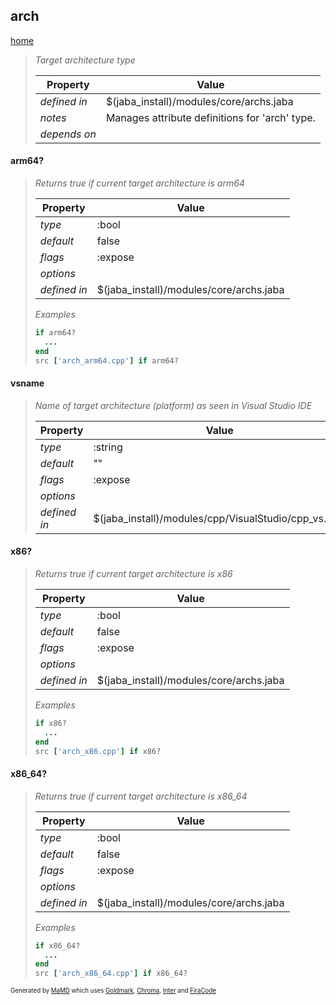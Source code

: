 ## arch
[home](index.html)
> 
> _Target architecture type_
> 
> | Property | Value  |
> |-|-|
> | _defined in_ | $(jaba_install)/modules/core/archs.jaba |
> | _notes_ | Manages attribute definitions for 'arch' type.  |
> | _depends on_ |  |
> 

<a id="arm64?"></a>
#### arm64?
> _Returns true if current target architecture is arm64_
> 
> | Property | Value  |
> |-|-|
> | _type_ | :bool |
> | _default_ | false |
> | _flags_ | :expose |
> | _options_ |  |
> | _defined in_ | $(jaba_install)/modules/core/archs.jaba |
>
> *Examples*
>```ruby
> if arm64?
>   ...
> end
> src ['arch_arm64.cpp'] if arm64?
>```

<a id="vsname"></a>
#### vsname
> _Name of target architecture (platform) as seen in Visual Studio IDE_
> 
> | Property | Value  |
> |-|-|
> | _type_ | :string |
> | _default_ | "" |
> | _flags_ | :expose |
> | _options_ |  |
> | _defined in_ | $(jaba_install)/modules/cpp/VisualStudio/cpp_vs.jaba |
>
<a id="x86?"></a>
#### x86?
> _Returns true if current target architecture is x86_
> 
> | Property | Value  |
> |-|-|
> | _type_ | :bool |
> | _default_ | false |
> | _flags_ | :expose |
> | _options_ |  |
> | _defined in_ | $(jaba_install)/modules/core/archs.jaba |
>
> *Examples*
>```ruby
> if x86?
>   ...
> end
> src ['arch_x86.cpp'] if x86?
>```

<a id="x86_64?"></a>
#### x86_64?
> _Returns true if current target architecture is x86_64_
> 
> | Property | Value  |
> |-|-|
> | _type_ | :bool |
> | _default_ | false |
> | _flags_ | :expose |
> | _options_ |  |
> | _defined in_ | $(jaba_install)/modules/core/archs.jaba |
>
> *Examples*
>```ruby
> if x86_64?
>   ...
> end
> src ['arch_x86_64.cpp'] if x86_64?
>```

<sub><sup>Generated by <a href="https://github.com/ishani/MaMD">MaMD</a> which uses <a href="https://github.com/yuin/goldmark">Goldmark</a>, <a href="https://github.com/alecthomas/chroma">Chroma</a>, <a href="https://rsms.me/inter">Inter</a> and <a href="https://github.com/tonsky/FiraCode">FiraCode</a></sup></sub>
